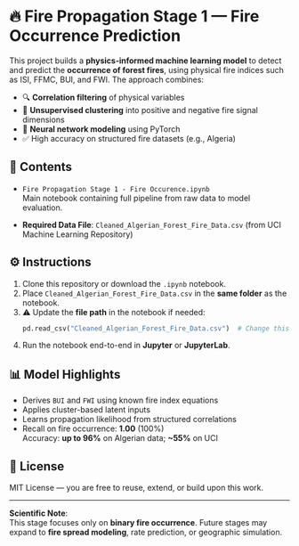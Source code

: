 # 🔥 Fire Propagation Stage 1 — Fire Occurrence Prediction

This project builds a **physics-informed machine learning model** to detect and predict the **occurrence of forest fires**, using physical fire indices such as ISI, FFMC, BUI, and FWI. The approach combines:

- 🔍 **Correlation filtering** of physical variables
- 🧠 **Unsupervised clustering** into positive and negative fire signal dimensions
- 🧠 **Neural network modeling** using PyTorch
- ✅ High accuracy on structured fire datasets (e.g., Algeria)

## 📁 Contents

- `Fire Propagation Stage 1 - Fire Occurence.ipynb`  
  Main notebook containing full pipeline from raw data to model evaluation.

- **Required Data File**:
  `Cleaned_Algerian_Forest_Fire_Data.csv` (from UCI Machine Learning Repository)

## ⚙️ Instructions

1. Clone this repository or download the `.ipynb` notebook.
2. Place `Cleaned_Algerian_Forest_Fire_Data.csv` in the **same folder** as the notebook.
3. ⚠️ Update the **file path** in the notebook if needed:
   ```python
   pd.read_csv("Cleaned_Algerian_Forest_Fire_Data.csv")  # Change this if your file path differs
   ```
4. Run the notebook end-to-end in **Jupyter** or **JupyterLab**.

## 📊 Model Highlights

- Derives `BUI` and `FWI` using known fire index equations
- Applies cluster-based latent inputs
- Learns propagation likelihood from structured correlations
- Recall on fire occurrence: **1.00** (100%)  
  Accuracy: **up to 96%** on Algerian data; **~55%** on UCI

## 📄 License

MIT License — you are free to reuse, extend, or build upon this work.

---

**Scientific Note**:  
This stage focuses only on **binary fire occurrence**. Future stages may expand to **fire spread modeling**, rate prediction, or geographic simulation.